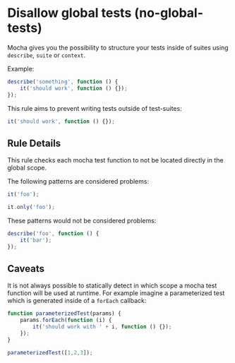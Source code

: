 # Disallow global tests (no-global-tests)

Mocha gives you the possibility to structure your tests inside of suites using `describe`, `suite` or `context`.

Example:

```js
describe('something', function () {
    it('should work', function () {});
});
```

This rule aims to prevent writing tests outside of test-suites:

```js
it('should work', function () {});
```

## Rule Details

This rule checks each mocha test function to not be located directly in the global scope.

The following patterns are considered problems:

```js
it('foo');

it.only('foo');
```

These patterns would not be considered problems:

```js
describe('foo', function () {
    it('bar');
});
```

## Caveats

It is not always possible to statically detect in which scope a mocha test function will be used at runtime.
For example imagine a parameterized test which is generated inside of a `forEach` callback:

```js
function parameterizedTest(params) {
    params.forEach(function (i) {
        it('should work with ' + i, function () {});
    });
}

parameterizedTest([1,2,3]);
```
